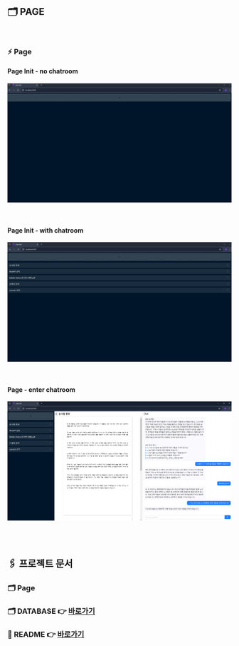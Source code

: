 ## 🗂️ PAGE

<br>

### ⚡ Page
#### Page Init - no chatroom
![페이지 접근시 스크린샷 - 채팅방 없을 경우](images/page_init_no_chatroom.png)

<br>

#### Page Init - with chatroom
![페이지 접근시 스크린샷 - 채팅방 있을 경우](images/page_init_with_chatroom.png)

<br>

#### Page - enter chatroom
![페이지 스크린샷 - 채팅방 접근](images/page_enter_chatroom.png)

<br>
<br>

## 🖇️ 프로젝트 문서
### 🗂️ Page
### 🗂️ DATABASE 👉 [바로가기](database_schema.md)
### 📑 README 👉 [바로가기](../README.md)